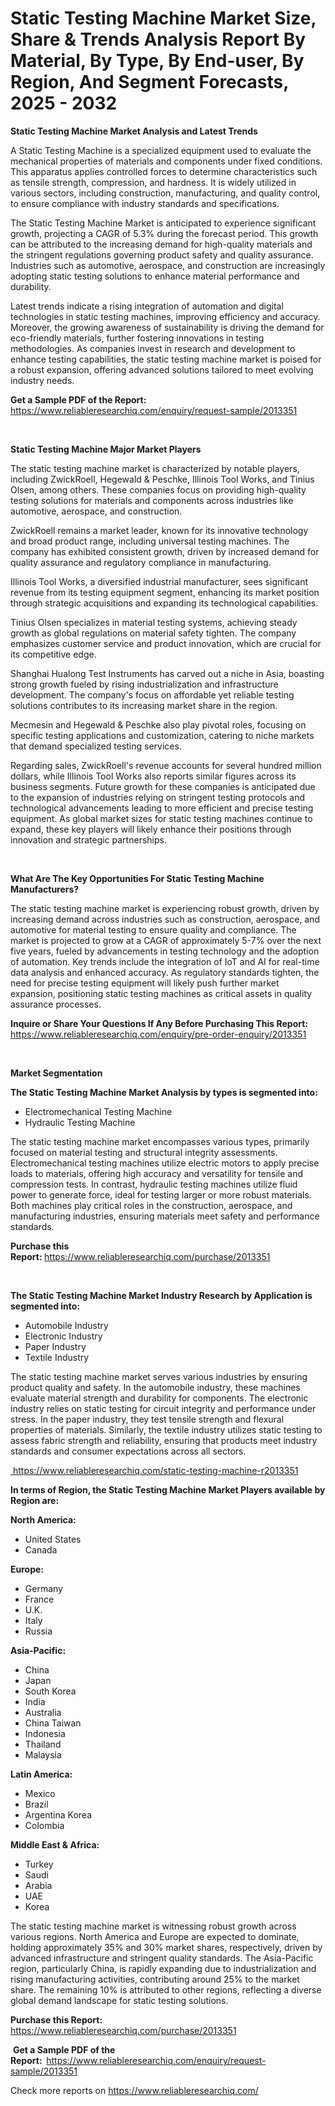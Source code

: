 <p><h1>Static Testing Machine Market Size, Share & Trends Analysis Report By Material, By Type, By End-user, By Region, And Segment Forecasts, 2025 - 2032</h1></p><p><strong>Static Testing Machine Market Analysis and Latest Trends</strong></p>
<p><p>A Static Testing Machine is a specialized equipment used to evaluate the mechanical properties of materials and components under fixed conditions. This apparatus applies controlled forces to determine characteristics such as tensile strength, compression, and hardness. It is widely utilized in various sectors, including construction, manufacturing, and quality control, to ensure compliance with industry standards and specifications.</p><p>The Static Testing Machine Market is anticipated to experience significant growth, projecting a CAGR of 5.3% during the forecast period. This growth can be attributed to the increasing demand for high-quality materials and the stringent regulations governing product safety and quality assurance. Industries such as automotive, aerospace, and construction are increasingly adopting static testing solutions to enhance material performance and durability.</p><p>Latest trends indicate a rising integration of automation and digital technologies in static testing machines, improving efficiency and accuracy. Moreover, the growing awareness of sustainability is driving the demand for eco-friendly materials, further fostering innovations in testing methodologies. As companies invest in research and development to enhance testing capabilities, the static testing machine market is poised for a robust expansion, offering advanced solutions tailored to meet evolving industry needs.</p></p>
<p><strong>Get a Sample PDF of the Report:&nbsp;</strong> <a href="https://www.reliableresearchiq.com/enquiry/request-sample/2013351?utm_campaign=2285&utm_medium=2&utm_source=Github&utm_content=ia&utm_term=10042025&utm_id=static-testing-machine">https://www.reliableresearchiq.com/enquiry/request-sample/2013351</a></p>
<p>&nbsp;</p>
<p><strong>Static Testing Machine Major Market Players</strong></p>
<p><p>The static testing machine market is characterized by notable players, including ZwickRoell, Hegewald & Peschke, Illinois Tool Works, and Tinius Olsen, among others. These companies focus on providing high-quality testing solutions for materials and components across industries like automotive, aerospace, and construction.</p><p>ZwickRoell remains a market leader, known for its innovative technology and broad product range, including universal testing machines. The company has exhibited consistent growth, driven by increased demand for quality assurance and regulatory compliance in manufacturing. </p><p>Illinois Tool Works, a diversified industrial manufacturer, sees significant revenue from its testing equipment segment, enhancing its market position through strategic acquisitions and expanding its technological capabilities. </p><p>Tinius Olsen specializes in material testing systems, achieving steady growth as global regulations on material safety tighten. The company emphasizes customer service and product innovation, which are crucial for its competitive edge.</p><p>Shanghai Hualong Test Instruments has carved out a niche in Asia, boasting strong growth fueled by rising industrialization and infrastructure development. The company's focus on affordable yet reliable testing solutions contributes to its increasing market share in the region.</p><p>Mecmesin and Hegewald & Peschke also play pivotal roles, focusing on specific testing applications and customization, catering to niche markets that demand specialized testing services.</p><p>Regarding sales, ZwickRoell's revenue accounts for several hundred million dollars, while Illinois Tool Works also reports similar figures across its business segments. Future growth for these companies is anticipated due to the expansion of industries relying on stringent testing protocols and technological advancements leading to more efficient and precise testing equipment. As global market sizes for static testing machines continue to expand, these key players will likely enhance their positions through innovation and strategic partnerships.</p></p>
<p>&nbsp;</p>
<p><strong>What Are The Key Opportunities For Static Testing Machine Manufacturers?</strong></p>
<p><p>The static testing machine market is experiencing robust growth, driven by increasing demand across industries such as construction, aerospace, and automotive for material testing to ensure quality and compliance. The market is projected to grow at a CAGR of approximately 5-7% over the next five years, fueled by advancements in testing technology and the adoption of automation. Key trends include the integration of IoT and AI for real-time data analysis and enhanced accuracy. As regulatory standards tighten, the need for precise testing equipment will likely push further market expansion, positioning static testing machines as critical assets in quality assurance processes.</p></p>
<p><strong>Inquire or Share Your Questions If Any Before Purchasing This Report:</strong> <a href="https://www.reliableresearchiq.com/enquiry/pre-order-enquiry/2013351?utm_campaign=2285&utm_medium=2&utm_source=Github&utm_content=ia&utm_term=10042025&utm_id=static-testing-machine">https://www.reliableresearchiq.com/enquiry/pre-order-enquiry/2013351</a></p>
<p>&nbsp;</p>
<p><strong>Market Segmentation</strong></p>
<p><strong>The Static Testing Machine Market Analysis by types is segmented into:</strong></p>
<p><ul><li>Electromechanical Testing Machine</li><li>Hydraulic Testing Machine</li></ul></p>
<p><p>The static testing machine market encompasses various types, primarily focused on material testing and structural integrity assessments. Electromechanical testing machines utilize electric motors to apply precise loads to materials, offering high accuracy and versatility for tensile and compression tests. In contrast, hydraulic testing machines utilize fluid power to generate force, ideal for testing larger or more robust materials. Both machines play critical roles in the construction, aerospace, and manufacturing industries, ensuring materials meet safety and performance standards.</p></p>
<p><strong>Purchase this Report:&nbsp;</strong><a href="https://www.reliableresearchiq.com/purchase/2013351?utm_campaign=2285&utm_medium=2&utm_source=Github&utm_content=ia&utm_term=10042025&utm_id=static-testing-machine">https://www.reliableresearchiq.com/purchase/2013351</a></p>
<p>&nbsp;</p>
<p><strong>The Static Testing Machine Market Industry Research by Application is segmented into:</strong></p>
<p><ul><li>Automobile Industry</li><li>Electronic Industry</li><li>Paper Industry</li><li>Textile Industry</li></ul></p>
<p><p>The static testing machine market serves various industries by ensuring product quality and safety. In the automobile industry, these machines evaluate material strength and durability for components. The electronic industry relies on static testing for circuit integrity and performance under stress. In the paper industry, they test tensile strength and flexural properties of materials. Similarly, the textile industry utilizes static testing to assess fabric strength and reliability, ensuring that products meet industry standards and consumer expectations across all sectors.</p></p>
<p><a href="https://www.reliableresearchiq.com/static-testing-machine-r2013351?utm_campaign=2285&utm_medium=2&utm_source=Github&utm_content=ia&utm_term=10042025&utm_id=static-testing-machine">&nbsp;https://www.reliableresearchiq.com/static-testing-machine-r2013351</a></p>
<p><strong>In terms of Region, the Static Testing Machine Market Players available by Region are:</strong></p>
<p>
    <p> <strong> North America: </strong>
        <ul>
            <li>United States</li>
            <li>Canada</li>
        </ul>
        </p> 
    <p> <strong> Europe: </strong>
        <ul>
            <li>Germany</li>
            <li>France</li>
            <li>U.K.</li>
            <li>Italy</li>
            <li>Russia</li>
        </ul>
        </p> 
    <p> <strong> Asia-Pacific: </strong>
        <ul>
            <li>China</li>
            <li>Japan</li>
            <li>South Korea</li>
            <li>India</li>
            <li>Australia</li>
            <li>China Taiwan</li>
            <li>Indonesia</li>
            <li>Thailand</li>
            <li>Malaysia</li>
        </ul>
        </p> 
    <p> <strong> Latin America: </strong>
        <ul>
            <li>Mexico</li>
            <li>Brazil</li>
            <li>Argentina Korea</li>
            <li>Colombia</li>
        </ul>
        </p> 
    <p> <strong> Middle East & Africa: </strong>
        <ul>
            <li>Turkey</li>
            <li>Saudi</li>
            <li>Arabia</li>
            <li>UAE</li>
            <li>Korea</li>
        </ul>
    </p>
    </p>
<p><p>The static testing machine market is witnessing robust growth across various regions. North America and Europe are expected to dominate, holding approximately 35% and 30% market shares, respectively, driven by advanced infrastructure and stringent quality standards. The Asia-Pacific region, particularly China, is rapidly expanding due to industrialization and rising manufacturing activities, contributing around 25% to the market share. The remaining 10% is attributed to other regions, reflecting a diverse global demand landscape for static testing solutions.</p></p>
<p><strong>Purchase this Report: </strong><a href="https://www.reliableresearchiq.com/purchase/2013351?utm_campaign=2285&utm_medium=2&utm_source=Github&utm_content=ia&utm_term=10042025&utm_id=static-testing-machine">https://www.reliableresearchiq.com/purchase/2013351</a></p>
<p>&nbsp;<strong>Get a Sample PDF of the Report:&nbsp;&nbsp;</strong><a href="https://www.reliableresearchiq.com/enquiry/request-sample/2013351?utm_campaign=2285&utm_medium=2&utm_source=Github&utm_content=ia&utm_term=10042025&utm_id=static-testing-machine">https://www.reliableresearchiq.com/enquiry/request-sample/2013351</a></p>
<p><strong></strong></p>
<p>Check more reports on <a href="https://www.reliableresearchiq.com/?utm_campaign=2285&utm_medium=2&utm_source=Github&utm_content=ia&utm_term=10042025&utm_id=static-testing-machine">https://www.reliableresearchiq.com/</a></p>